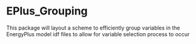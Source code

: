 # EPlus_Grouping
This package will layout a scheme to efficiently group variables in the EnergyPlus model idf files to allow for variable selection process to occur
